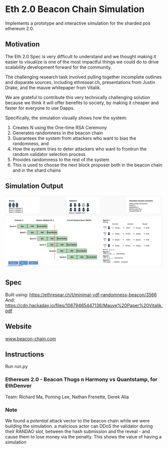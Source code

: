 # Eth 2.0 Beacon Chain Simulation
Implements a prototype and interactive simulation for the sharded pos ethereum 2.0.

## Motivation

The Eth 2.0 Spec is very difficult to understand and we thought making it easier to visualize is one of the most impactful things we could do to drive scalability development forward for the community.

The challenging research task involved pulling together incomplete outlines and disparate sources, including ethresear.ch, presentations from Justin Drake, and the mauve whitepaper from Vitalik.

We are grateful to contribute this very technically challenging solution because we think it will offer benefits to society, by making it cheaper and faster for everyone to use Dapps.

Specifically, the simulation visually shows how the system:
1) Creates N using the One-time RSA Ceremony
2) Generates randomness in the beacon chain
3) Guarantees the system from attackers who want to bias the randomness, and 
4) How the system tries to deter attackers who want to frontrun the random validator selection process
5) Provides randomness to the rest of the system
6) This is used to choose the next block proposer both in the beacon chain and in the shard chains

## Simulation Output

![Beacon Chain Web App Image](Beacon_WebApp.png?raw=true "Beacon Chain Simulation")

## Spec

Built using: https://ethresear.ch/t/minimal-vdf-randomness-beacon/3566
And: https://cdn.hackaday.io/files/10879465447136/Mauve%20Paper%20Vitalik.pdf

## Website

www.beacon-chain.com

## Instructions

Run run.py

### Ethereum 2.0 - Beacon Thugs n Harmony vs Quantstamp, for EthDenver
Team: Richard Ma, Poming Lee, Nathan Frenette, Derek Alia

### Note
We found a _potential_ attack vector to the beacon chain while we were building the simulation. 
a malicious actor can DDoS the validator during their RANDAO slot, between the hash submission and the reveal - and cause them to lose money via the penalty. This shows the value of having a simulation
